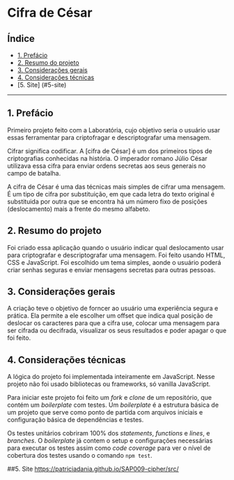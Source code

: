 # Cifra de César

## Índice

* [1. Prefácio](#1-prefácio)
* [2. Resumo do projeto](#2-resumo-do-projeto)
* [3. Considerações gerais](#3-considerações-gerais)
* [4. Considerações técnicas](#6-considerações-técnicas)
* [5. Site] (#5-site)


***

## 1. Prefácio

Primeiro projeto feito com a Laboratória, cujo objetivo seria o usuário usar essas ferramentar para criptofragar e descriptografar uma mensagem.

Cifrar significa codificar. A [cifra de César]
é um dos primeiros tipos de criptografias conhecidas na história.
O imperador romano Júlio César utilizava essa cifra para enviar
ordens secretas aos seus generais no campo de batalha.

A cifra de César é uma das técnicas mais simples de cifrar uma mensagem. É um
tipo de cifra por substituição, em que cada letra do texto original é
substituida por outra que se encontra há um número fixo de posições
(deslocamento) mais a frente do mesmo alfabeto.



## 2. Resumo do projeto

Foi criado essa aplicação quando o usuário indicar qual deslocamento usar para criptografar e descriptografar uma mensagem. Foi feito usando HTML, CSS e JavaScript.
Foi escolhido um tema simples, aonde o usuário poderá criar senhas seguras e enviar mensagens secretas para outras pessoas.



## 3. Considerações gerais

A criação teve o objetivo de forncer ao usuário uma experiência segura e prática. Ela permite a ele escolher um offset que indica qual posição de deslocar os caracteres para que a cifra use, colocar uma mensagem para ser cifrada ou decifrada, visualizar os seus resultados e poder apagar o que foi feito.


## 4. Considerações técnicas

A lógica do projeto foi implementada inteiramente em JavaScript. Nesse
projeto não foi usado bibliotecas ou frameworks, só vanilla
JavaScript.

Para iniciar este projeto foi feito um _fork_ e _clone_ de um
repositório, que contém um _boilerplate_ com testes. Um _boilerplate_ é a
estrutura básica de um projeto que serve como ponto de partida com arquivos
iniciais e configuração básica de dependências e testes.

Os testes unitários  cobriram 100% dos _statements_, _functions_
e _lines_, e  _branches_. O _boilerplate_ já contem o setup
e configurações necessárias para executar os testes assim como _code coverage_
para ver o nível de cobertura dos testes usando o comando `npm test`.

##5. Site
https://patriciadania.github.io/SAP009-cipher/src/


